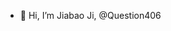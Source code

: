 - 👋 Hi, I’m Jiabao Ji, @Question406

<!---
Question406/Question406 is a ✨ special ✨ repository because its `README.md` (this file) appears on your GitHub profile.
You can click the Preview link to take a look at your changes.
--->
